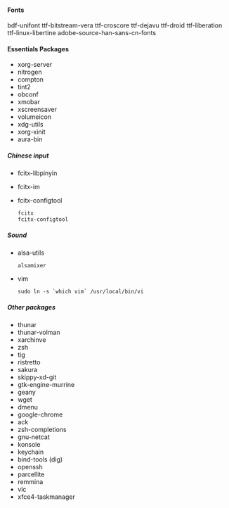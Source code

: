 #### Fonts
bdf-unifont
ttf-bitstream-vera
ttf-croscore
ttf-dejavu
ttf-droid
ttf-liberation
ttf-linux-libertine
adobe-source-han-sans-cn-fonts

#### Essentials Packages
- xorg-server
- nitrogen
- compton
- tint2
- obconf
- xmobar
- xscreensaver
- volumeicon
- xdg-utils
- xorg-xinit
- aura-bin

##### Chinese input
- fcitx-libpinyin
- fcitx-im
- fcitx-configtool

  ```
  fcitx
  fcitx-configtool
  ```

##### Sound
 - alsa-utils

   ```
   alsamixer
   ```

- vim

  ```
  sudo ln -s `which vim` /usr/local/bin/vi
  ```

##### Other packages
- thunar
- thunar-volman
- xarchinve
- zsh
- tig
- ristretto
- sakura
- skippy-xd-git
- gtk-engine-murrine
- geany
- wget
- dmenu
- google-chrome
- ack
- zsh-completions
- gnu-netcat
- konsole
- keychain
- bind-tools (dig)
- openssh
- parcellite
- remmina
- vlc
- xfce4-taskmanager
